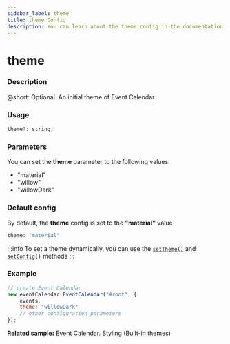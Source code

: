 ```yaml
---
sidebar_label: theme
title: theme Config
description: You can learn about the theme config in the documentation of the DHTMLX JavaScript Event Calendar library. Browse developer guides and API reference, try out code examples and live demos, and download a free 30-day evaluation version of DHTMLX Event Calendar.
---
```


# theme

### Description

@short: Optional. An initial theme of Event Calendar

### Usage

~~~jsx {}
theme?: string; 
~~~

### Parameters

You can set the **theme** parameter to the following values:

- "material"
- "willow"
- "willowDark"

### Default config

By default, the **theme** config is set to the **"material"** value

~~~jsx {}
theme: "material" 
~~~

:::info
To set a theme dynamically, you can use the
[`setTheme()`](../../methods/js_eventcalendar_settheme_method) and
[`setConfig()`](../../methods/js_eventcalendar_setconfig_method) methods
:::

### Example

~~~jsx {3}
// create Event Calendar
new eventCalendar.EventCalendar("#root", {
    events,
    theme: "willowDark"
	// other configuration parameters
});
~~~

**Related sample:** [Event Calendar. Styling (Built-in themes)](https://snippet.dhtmlx.com/nh2g0j2o)